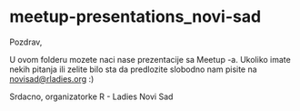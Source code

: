 # meetup-presentations_novi-sad

Pozdrav, 

U ovom folderu mozete naci nase prezentacije sa Meetup -a.
Ukoliko imate nekih pitanja ili zelite bilo sta da predlozite
slobodno nam pisite na novisad@rladies.org :) 

Srdacno,
organizatorke R - Ladies Novi Sad
